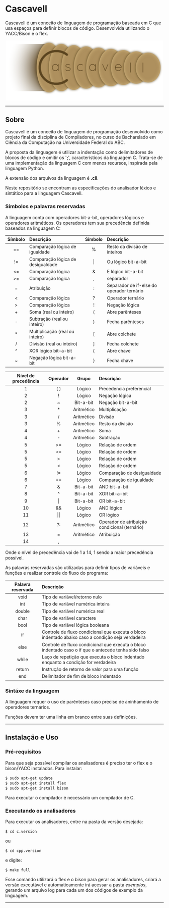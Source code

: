 Cascavell
======

Cascavell é um conceito de linguagem de programação baseada em C que usa espaços para definir blocos de código. Desenvolvida utilizando o YACC/Bison e o flex.

<p align="center">
  <img alt="Logo Cascavell" src="https://raw.githubusercontent.com/HeckRodSav/Cascavell/master/docs/Cascavell_Logo.png" width="500px">
</p>

---


Sobre
------

Cascavell é um conceito de linguagem de programação desenvolvido como projeto final da disciplina de Compiladores, no curso de Bacharelado em Ciência da Computação na Universidade Federal do ABC.

A proposta da linguagem é utilizar a indentação como delimitadores de blocos de código e omitir os '**;**', característicos da linguagem C. Trata-se de uma implementação da linguagem C com menos recursos, inspirada pela linguagem Python.

A extensão dos arquivos da linguagem é **.cll**.

Neste repositório se encontram as especificações do analisador léxico e sintático para a linguagem Cascavell.

### Símbolos e palavras reservadas

A linguagem conta com operadores bit-a-bit, operadores lógicos e operadores aritméticos. Os operadores tem sua precedência definida baseados na linguagem C:

|Símbolo|Descrição|Símbolo|Descrição|
|:-----:|:--------|:-----:|:--------|
|==|Comparação lógica de igualdade|%|Resto da divisão de inteiros|
|!=|Comparação lógica de desigualdade|\||Ou lógico bit-a-bit|
|<=|Comparação lógica|&|E lógico bit-a-bit|
|>=|Comparação lógica|,|separador|
|=|Atribuição|:|Separador de if-else do operador ternário|
|<|Comparação lógica|?|Operador ternário|
|>|Comparação lógica|!|Negação lógica|
|+|Soma (real ou inteiro)|(|Abre parênteses|
|-|Subtração (real ou inteiro)|)|Fecha parênteses|
|*|Multiplicação (real ou inteiro)|[|Abre colchete|
|/|Divisão (real ou inteiro)|]|Fecha colchete|
|^|XOR lógico bit-a-bit|{|Abre chave|
|~|Negação lógica bit-a-bit|}|Fecha chave|


|Nível de precedência|Operador|Grupo|Descrição|
|:------------------:|:------:|:---:|:--------|
| 1  | ( )  | Lógico | Precedencia preferencial |
| 2  | !    | Lógico | Negação lógica |
| 2  | ~    | Bit-a-bit | Negação bit-a-bit |
| 3  | *    | Aritmético | Multiplicação |
| 3  | /    | Aritmético | Divisão |
| 3  | %    | Aritmético | Resto da divisão |
| 4  | +    | Aritmético | Soma |
| 4  | -    | Aritmético | Subtração |
| 5  | >=   | Lógico | Relação de ordem |
| 5  | <=   | Lógico | Relação de ordem |
| 5  | >    | Lógico | Relação de ordem |
| 5  | <    | Lógico | Relação de ordem |
| 6  | !=   | Lógico | Comparação de desigualdade |
| 6  | ==   | Lógico | Comparação de igualdade |
| 7  | &    | Bit-a-bit | AND bit-a-bit |
| 8  | ^    | Bit-a-bit | XOR bit-a-bit |
| 9  | \|   | Bit-a-bit | OR bit-a-bit |
| 10 | &&   | Lógico | AND lógico |
| 11 | \|\| | Lógico | OR lógico |
| 12 | ?:   | Aritmético | Operador de atribuição condicional (ternário) |
| 13 | =    | Aritmético | Atribuição |
| 14 | ,    | | |

Onde o nível de precedência vai de 1 a 14, 1 sendo a maior precedência possível.

As palavras reservadas são utilizadas para definir tipos de variáveis e funções e realizar controle do fluxo do programa:

|Palavra reservada|Descrição|
|:---------------:|:--------|
|void|Tipo de variável/retorno nulo|
|int|Tipo de variável numérica inteira|
|double|Tipo de variável numérica real|
|char|Tipo de variável caractere|
|bool|Tipo de variável lógica booleana|
|if|Controle de fluxo condicional que executa o bloco indentado abaixo caso a condição seja verdadeira|
|else|Controle de fluxo condicional que executa o bloco indentado caso o if que o antecede tenha sido falso|
|while|Laço de repetição que executa o bloco indentado enquanto a condição for verdadeira|
|return|Instrução de retorno de valor para uma função|
|end|Delimitador de fim de bloco indentado|

### Sintáxe da linguagem

A linguagem requer o uso de parênteses caso precise de aninhamento de operadores ternários.

Funções devem ter uma linha em branco entre suas definições.

---

  
Instalação e Uso
------

### Pré-requisitos

Para que seja possível compilar os analisadores é preciso ter o flex e o bison/YACC instalados. Para instalar:

```console
$ sudo apt-get update
$ sudo apt-get install flex
$ sudo apt-get install bison
```

Para executar o compilador é necessário um compilador de C.

### Executando os analisadores

Para executar os analisadores, entre na pasta da versão desejada:

```console
$ cd c.version
```

ou 

```console
$ cd cpp.version
```

e digite:

```console
$ make full
```

Esse comando utilizará o flex e o bison para gerar os analisadores, criará a versão executável e automaticamente irá acessar a pasta _exemplos_, gerando um arquivo log para cada um dos códigos de exemplo da linguagem.

---